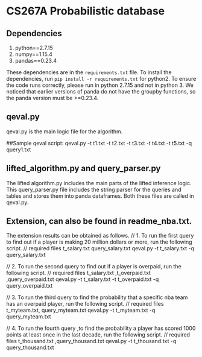 # CS267A Probabilistic database

## Dependencies
1. python==2.7.15
2. numpy==1.15.4
3. pandas==0.23.4

These dependencies are in the `requirements.txt` file.
To install the dependencies, run
`pip install -r requirements.txt` for python2.
To ensure the code runs correctly, please run in python 2.7.15 and not in python 3. We noticed that earlier versions of panda do not have the groupby functions, so the panda version must be >=0.23.4.

## qeval.py
qeval.py is the main logic file for the algorithm.

##Sample qeval script:
qeval.py -t t1.txt -t t2.txt -t t3.txt -t t4.txt -t t5.txt -q query1.txt

## lifted_algorithm.py and query_parser.py
The lifted algorithm.py includes the main parts of the lifted inference logic.
This query_parser.py file includes the string parser for the queries and tables and stores them into panda dataframes.
Both these files are called in qeval.py.



## Extension, can also be found in readme_nba.txt.
The extension results can be obtained as follows.
// 1. To run the first query to find out if a player is making 20 million dollars or more, run the following script.
// required files t_salary.txt query_salary.txt	
qeval.py -t t_salary.txt -q query_salary.txt	


// 2. To run the second query to find out if a player is overpaid, run the following script.
// required files t_salary.txt ,t_overpaid.txt ,query_overpaid.txt
qeval.py -t  t_salary.txt   -t t_overpaid.txt -q query_overpaid.txt

// 3. To run the third query to find the probability that a specific nba team has an overpaid player, run the following script.
// required files t_myteam.txt, query_myteam.txt
qeval.py -t t_myteam.txt -q query_myteam.txt


// 4. To run the fourth query ,to find the probability a player has scored 1000 points at least once in the last decade, run the following script.
// required files t_thousand.txt ,query_thousand.txt
qeval.py -t t_thousand.txt -q query_thousand.txt
